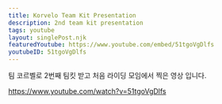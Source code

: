 ```yaml
---
title: Korvelo Team Kit Presentation
description: 2nd team kit presentation
tags: youtube
layout: singlePost.njk
featuredYoutube: https://www.youtube.com/embed/51tgoVgDlfs
youtubeID: 51tgoVgDlfs
---
```


팀 코르벨로 2번째 팀킷 받고 처음 라이딩 모임에서 찍은 영상 입니다. 

https://www.youtube.com/watch?v=51tgoVgDlfs